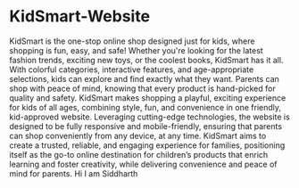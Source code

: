 # KidSmart-Website
KidSmart is the one-stop online shop designed just for kids, where shopping is fun, easy, and safe! Whether
you're looking for the latest fashion trends, exciting new toys, or the coolest books, KidSmart has it all. With
colorful categories, interactive features, and age-appropriate selections, kids can explore and find exactly
what they want. Parents can shop with peace of mind, knowing that every product is hand-picked for quality
and safety. KidSmart makes shopping a playful, exciting experience for kids of all ages, combining style, fun,
and convenience in one friendly, kid-approved website.
Leveraging cutting-edge technologies, the website is designed to be fully responsive and mobile-friendly,
ensuring that parents can shop conveniently from any device, at any time. KidSmart aims to create a trusted,
reliable, and engaging experience for families, positioning itself as the go-to online destination for children’s
products that enrich learning and foster creativity, while delivering convenience and peace of mind for
parents.
 Hi I am Siddharth
